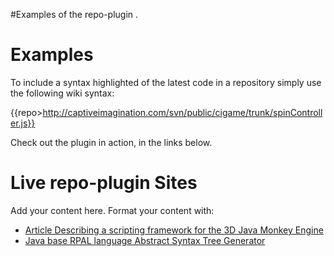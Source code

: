 #Examples of the repo-plugin .

# Examples #

To include a syntax highlighted of the latest code in a repository simply use the following wiki syntax:

{{repo>http://captiveimagination.com/svn/public/cigame/trunk/spinController.js}}

Check out the plugin in action, in the links below.

# Live repo-plugin Sites #

Add your content here.  Format your content with:
  * [Article Describing a scripting framework for the 3D Java Monkey Engine](http://eventhorizongames.com/wiki/doku.php?id=articles:jmonkey_engine_scripting)
  * [Java base RPAL language Abstract Syntax Tree Generator](http://eventhorizongames.com/wiki/doku.php?id=articles:programming_language_principles_ncsc_6121:rpal_java:start)


